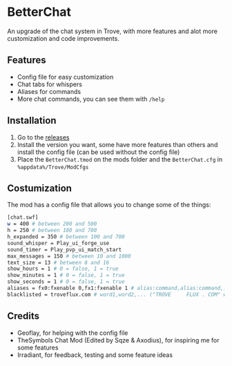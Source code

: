 # BetterChat
An upgrade of the chat system in Trove, with more features and alot more customization and code improvements.

## Features
- Config file for easy customization
- Chat tabs for whispers
- Aliases for commands
- More chat commands, you can see them with `/help`

## Installation
1. Go to the [releases](https://trovesaurus.com/mod=11094)
2. Install the version you want, some have more features than others and install the config file (can be used without the config file)
3. Place the `BetterChat.tmod` on the mods folder and the `BetterChat.cfg` in `%appdata%/Trove/ModCfgs`

## Costumization
The mod has a config file that allows you to change some of the things:
```bash
[chat.swf]
w = 400 # between 200 and 500
h = 250 # between 100 and 700
h_expanded = 350 # between 100 and 700
sound_whisper = Play_ui_forge_use
sound_timer = Play_pvp_ui_match_start
max_messages = 150 # between 10 and 1000
text_size = 13 # between 8 and 16
show_hours = 1 # 0 = false, 1 = true
show_minutes = 1 # 0 = false, 1 = true
show_seconds = 1 # 0 = false, 1 = true
aliases = fx0:fxenable 0,fx1:fxenable 1 # alias:command,alias:command,...
blacklisted = troveflux.com # word1,word2,... ("TROVE     FLUX . COM" will also get detected)
```

## Credits
- Geoflay, for helping with the config file
- TheSymbols Chat Mod (Edited by Sqze & Axodius), for inspiring me for some features
- Irradiant, for feedback, testing and some feature ideas